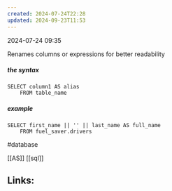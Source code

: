 ```yaml
---
created: 2024-07-24T22:28
updated: 2024-09-23T11:53
---
```

2024-07-24 09:35

Renames columns or expressions for better readability 

##### the syntax 
```
SELECT column1 AS alias
	FROM table_name
```

##### example 
```
SELECT first_name || '' || last_name AS full_name
	FROM fuel_saver.drivers
```

#database 

[[AS]] [[sql]]
## Links:



